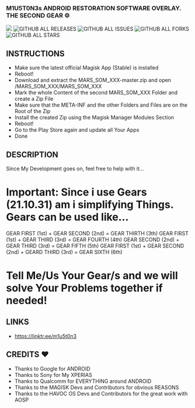 ### M1U5T0N3s ANDROID RESTORATION SOFTWARE OVERLAY. THE SECOND GEAR ⚙️
<a href="https://hits.seeyoufarm.com"><img src="https://hits.seeyoufarm.com/api/count/incr/badge.svg?url=https%3A%2F%2Fgithub.com%2FMiustone%2FMARS_SOM_OVERLAY-GEAR_SECOND&count_bg=%2392C7FF&title_bg=%23000000&icon=github.svg&icon_color=%23FFFFFF&title=VISITORS%3A&edge_flat=true"/></a>
![GITHUB ALL RELEASES](https://img.shields.io/github/downloads/Miustone/MARS_SOM_OVERLAY-GEAR_SECOND/total?style=flat-square&labelColor=000000) 
![GITHUB ALL ISSUES](https://img.shields.io/github/issues/Miustone/MARS_SOM_OVERLAY-GEAR_SECOND?style=flat-square&labelColor=000000) 
![GITHUB ALL FORKS](https://img.shields.io/github/forks/Miustone/MARS_SOM_OVERLAY-GEAR_SECOND?style=flat-square&labelColor=000000) 
![GITHUB ALL STARS](https://img.shields.io/github/stars/Miustone/MARS_SOM_OVERLAY-GEAR_SECOND?style=flat-square&labelColor=000000)


## INSTRUCTIONS
- Make sure the latest official Magisk App (Stable) is installed
- Reboot!
- Download and extract the MARS_SOM_XXX-master.zip and open /MARS_SOM_XXX/MARS_SOM_XXX
- Mark the whole Content of the second MARS_SOM_XXX Folder and create a Zip File
- Make sure that the META-INF and the other Folders and Files are on the Root of the Zip
- Install the created Zip using the Magisk Manager Modules Section
- Reboot!
- Go to the Play Store again and update all Your Apps
- Done


## DESCRIPTION
 Since My Development goes on, feel free to help with it...
# Important: Since i use Gears (21.10.31) am i simplifying Things. Gears can be used like...
 GEAR FIRST  (1st) + GEAR SECOND (2nd)                     = GEAR THIRTH (3th)
 GEAR FIRST  (1st) + GEAR THIRD  (3rd)                     = GEAR FOURTH (4th)
 GEAR SECOND (2nd) + GEAR THIRD  (3rd)                     = GEAR FIFTH  (5th)
 GEAR FIRST  (1st) + GEAR SECOND (2nd) + GEARD THIRD (3rd) = GEAR SIXTH  (6th)
# Tell Me/Us Your Gear/s and we will solve Your Problems together if needed!


## LINKS
* https://linktr.ee/m1u5t0n3


## CREDITS ❤️
* Thanks to Google for ANDROID
* Thanks to Sony for My XPERIAS
* Thanks to Qualcomm for EVERYTHING around ANDROID
* Thanks to the MAGISK Devs and Contributors for obvious REASONS
* Thanks to the HAVOC OS Devs and Contributors for the great work with AOSP